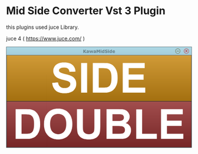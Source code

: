 
# Mid Side Converter Vst 3 Plugin

this plugins  used juce Library.

 juce 4 (  https://www.juce.com/ )

![screenshot](kawaMidSide.png "sample")

